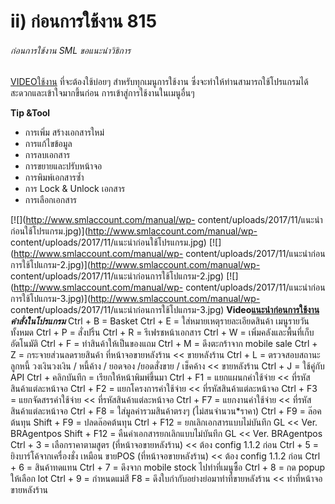 # ii)	ก่อนการใช้งาน 815

###### ก่อนการใช้งาน SML ขอแนะนำวิธิการ
[VIDEOใช้งาน](https://youtu.be/xuuTUjubGJ4) ที่จะต้องใช้บ่อยๆ
สำหรับทุกเมนูการใช้งาน
ซึ่งจะทำให้ท่านสามารถใช้โปรแกรมได้สะดวกและเข้าใจมากขึ้นก่อน
การเข้าสู่การใช้งานในเมนูอื่นๆ

**Tip &Tool**

  * การเพิ่ม สร้างเอกสารใหม่
  * การแก้ไขข้อมูล
  * การลบเอกสาร
  * การขยายและปรับหน้าจอ
  * การพิมพ์เอกสารซ้ำ
  * การ Lock & Unlock เอกสาร
  * การเลือกเอกสาร

  [![](http://www.smlaccount.com/manual/wp-
content/uploads/2017/11/แนะนำก่อนใช้โปรแกรม.jpg)](http://www.smlaccount.com/manual/wp-
content/uploads/2017/11/แนะนำก่อนใช้โปรแกรม.jpg)
[![](http://www.smlaccount.com/manual/wp-
content/uploads/2017/11/แนะนำก่อนการใช้โปแกรม-2.jpg)](http://www.smlaccount.com/manual/wp-
content/uploads/2017/11/แนะนำก่อนการใช้โปแกรม-2.jpg)
[![](http://www.smlaccount.com/manual/wp-
content/uploads/2017/11/แนะนำก่อนการใช้โปแกรม-3.jpg)](http://www.smlaccount.com/manual/wp-
content/uploads/2017/11/แนะนำก่อนการใช้โปแกรม-3.jpg)
**Video[แนะนำก่อนการใช้งาน ](https://youtu.be/xuuTUjubGJ4)**
*****คำสั่งในโปรแกรม***** Ctrl + B = Basket Ctrl + E =
ใส่หมายเหตุรายละเอียดสินค้า เมนูรายวัน ทั้งหมด Ctrl + P = สั่งปริ้น Ctrl + R =
รีเฟรชหน้าเอกสาร Ctrl + W = เพิ่มคลังและพื้นที่เก็บอัตโนมัติ Ctrl + F =
ทำสินค้าให้เป็นของแถม Ctrl + M = ดึงตะกร้าจาก mobile sale Ctrl + Z =
กระจายส่วนลดรายสินค้า ที่หน้าจอขายหลังร้าน << ขายหลังร้าน Ctrl + L =
ตรวจสอบสถานะลูกหนี้ วงเงินวงเงิน / หนี้ค้าง / ยอดจอง /ยอดสั่งขาย / เช็คค้าง <<
ขายหลังร้าน Ctrl + J = ใช้คู่กับ API Ctrl + คลิกบันทึก =
เรียกให้หน้าพิมพ์ขึ้นมา Ctrl + F1 = แยกแผนกค่าใช้จ่าย <<
ที่รหัสสินค้าแต่ละหน้าจอ Ctrl + F2 = แยกโครงการค่าใช้จ่าย <<
ที่รหัสสินค้าแต่ละหน้าจอ Ctrl + F3 = แยกจัดสรรค่าใช้จ่าย <<
ที่รหัสสินค้าแต่ละหน้าจอ Ctrl + F7 = แยกงานค่าใช้จ่าย <<
ที่รหัสสินค้าแต่ละหน้าจอ Ctrl + F8 = ใส่มูลค่ารวมสินค้าตรงๆ (ไม่สนจำนวน*ราคา)
Ctrl + F9 = ล๊อคต้นทุน Shift + F9 = ปลดล๊อคต้นทุน Ctrl + F12 =
ยกเลิกเอกสารแบบไม่บันทึก GL << Ver. BRAgentpos Shift + F12 =
คืนค่าเอกสารยกเลิกแบบไม่บันทึก GL << Ver. BRAgentpos Ctrl + 3 =
เลือกราคาตามสูตร (ที่หน้าจอขายหลังร้าน) << ต้อง config 1.1.2 ก่อน Ctrl + 5 =
ยิงบาร์โค้จากเครื่องชั่ง เหมือน ขายPOS (ที่หน้าจอขายหลังร้าน) << ต้อง config
1.1.2 ก่อน Ctrl + 6 = สินค้าทดแทน Ctrl + 7 = ดึงจาก mobile stock
ไปทำที่เมนูซื้อ Ctrl + 8 = กด popup ให้เลือก lot Ctrl + 9 = กำหนดแม่สี F8 =
ดึงใบกำกับอย่างย่อมาทำที่ขายหลังร้าน << ทำที่หน้าจอขายหลังร้าน


